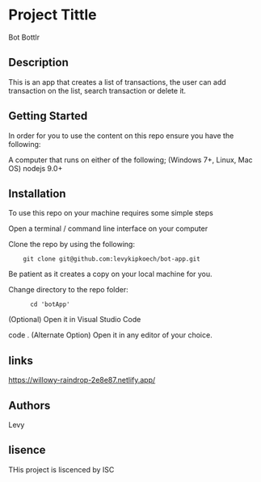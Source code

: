 # Project Tittle
Bot Bottlr

## Description
This is an app that creates a list of transactions, the user can add  transaction on the list, search transaction or delete it.

## Getting Started
In order for you to use the content on this repo ensure you have the following:

A computer that runs on either of the following; (Windows 7+, Linux, Mac OS)
nodejs 9.0+
## Installation
To use this repo on your machine requires some simple steps

Open a terminal / command line interface on your computer

Clone the repo by using the following:

        git clone git@github.com:levykipkoech/bot-app.git
Be patient as it creates a copy on your local machine for you.

Change directory to the repo folder:

          cd 'botApp'
(Optional) Open it in Visual Studio Code

  code .
(Alternate Option) Open it in any editor of your choice.
 

## links

https://willowy-raindrop-2e8e87.netlify.app/           

## Authors
Levy

## lisence
THis project is liscenced by ISC